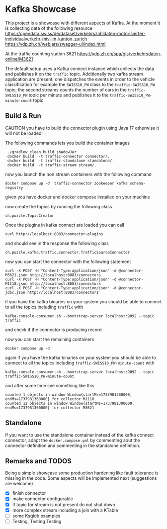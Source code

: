 # Kafka Showcase


This project is a showcase with different aspects of Kafka.
At the moment it is collecting data of the following resource
https://opendata.swiss/de/dataset/verkehrszahldaten-motorisierter-individualverkehr-miv-im-kanton-zurich
https://vdp.zh.ch/webjars/swagger-ui/index.html

At the traffic counting station 3621
https://vdp.zh.ch/spa/gis/verkehrsdaten-online/M3621

The default setup uses a Kafka connect instance which collects the data and publishes
it on the `traffic` topic. 
Additionally two kafka stream application are present; one dispatches the events in order to the vehicle
classification for example the `SWISS10_PW` class to the `traffic-SWISS10_PW` topic;
the second streams counts the number of cars in the `traffic-SWISS10_PW` topic per minute and publishes
it to the `traffic-SWISS10_PW-minute-count` topic.

## Build & Run

CAUTION you have to build the connector plugin using Java 17 otherwise it will not be loaded!

The following commands lets you build the container images
```
 ./gradlew clean build shadowJar
 docker build  -t traffic-connector connector/.
 docker build  -t traffic-standalone standalone/.
 docker build  -t traffic-stream stream/.
```

now you  launch the  non stream containers with the following command
```
docker compose up -d  traffic-connector zookeeper kafka schema-registry
```
given you have docker and docker compose installed on your machine

now create the topics by running the following class
```
ch.puzzle.TopicCreator
```

Once the plugins in kafka connect are loaded you can call
```
curl http://localhost:8083/connector-plugins
```
and should see in the response the following class
```
ch.puzzle.kafka.traffic.connector.TrafficSourceConnector
```
now you can start the connector with the following statement
```
curl -X POST -H "Content-Type:application/json" -d @connector-M3621.json http://localhost:8083/connectors
curl -X POST -H "Content-Type:application/json" -d @connector-M1118.json http://localhost:8083/connectors
curl -X POST -H "Content-Type:application/json" -d @connector-jdbc.json http://localhost:8083/connectors
```
if you have the kafka binaries on your system you should be able to connect to all the topics
including `traffic` with
```
kafka-console-consumer.sh --bootstrap-server localhost:9092 --topic traffic
```
and check if the connector is producing record

now you can start the remaining containers
```
docker compose up -d  
```

again if you have the kafka binaries on your system you should be able to connect to all the topics 
including `traffic-SWISS10_PW-minute-count` with
```
kafka-console-consumer.sh --bootstrap-server localhost:9092 --topic traffic-SWISS10_PW-minute-count
```
and after some time see something like this
```
counted 1 objects in window Window{startMs=1737981300000, endMs=1737981360000} for collector M1118
counted 12 objects in window Window{startMs=1737981300000, endMs=1737981360000} for collector M3621
```




## Standalone

If you want to use the standalone container instead of the kafka connect connector, 
adapt the `docker.compose.yml` by commenting aout the connector definition and 
commenting in the standalone definition.


## Remarks and TODOS
Being a simple showcase some production hardening like fault tolerance is missing in the code.
Some aspects will be implemented next (suggestions are welcome)

- [x] finish connector
- [x] make connector configurable
- [x] if topic for stream is not present do not shut down
- [x] more complex stream including a join with a KTable
- [ ] some Ksqldb examples
- [ ] Testing, Testing Testing